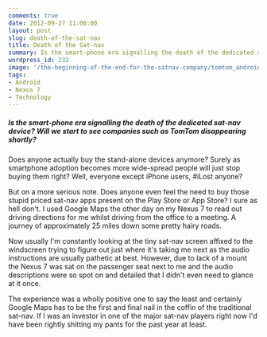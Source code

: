 ```yaml
---
comments: true
date: 2012-09-27 11:00:00
layout: post
slug: death-of-the-sat-nav
title: Death of the Sat-nav
summary: Is the smart-phone era signalling the death of the dedicated sat-nav device? Will we start to see companies such as TomTom disappearing shortly?
wordpress_id: 232
image: '/the-beginning-of-the-end-for-the-satnav-company/tomtom_android_app.png'
tags:
- Android
- Nexus 7
- Technology
---
```


#####  Is the smart-phone era signalling the death of the dedicated sat-nav device? Will we start to see companies such as TomTom disappearing shortly?

Does anyone actually buy the stand-alone devices anymore? Surely as smartphone adoption becomes more wide-spread people will just stop buying them right? Well, everyone except iPhone users, #iLost anyone?

But on a more serious note. Does anyone even feel the need to buy those stupid priced sat-nav apps present on the Play Store or App Store? I sure as hell don't. I used Google Maps the other day on my Nexus 7 to read out driving directions for me whilst driving from the office to a meeting. A journey of approximately 25 miles down some pretty hairy roads.

Now usually I'm constantly looking at the tiny sat-nav screen affixed to the windscreen trying to figure out just where it's taking me next as the audio instructions are usually pathetic at best. However, due to lack of a mount the Nexus 7 was sat on the passenger seat next to me and the audio descriptions were so spot on and detailed that I didn't even need to glance at it once.

The experience was a wholly positive one to say the least and certainly Google Maps has to be the first and final nail in the coffin of the traditional sat-nav. If I was an investor in one of the major sat-nav players right now I'd have been rightly shitting my pants for the past year at least.
